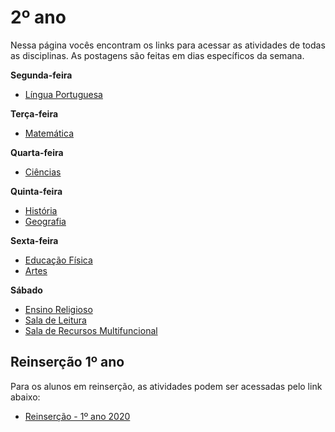 # 2º ano
Nessa página vocês encontram os links para acessar as atividades de todas as disciplinas. As postagens são feitas em dias específicos da semana.

**Segunda-feira**

- [Língua Portuguesa](https://classroom.google.com/w/MzA5Mjc5MDgxMDU5/tc/MzA5NjQ5MDkyOTY5)

**Terça-feira**

- [Matemática](https://classroom.google.com/w/MzA5Mjc5MDgxMDU5/tc/MzA5NjQ5MDkyOTU5)

**Quarta-feira**

- [Ciências](https://classroom.google.com/w/MzA5Mjc5MDgxMDU5/tc/MzA5NjQ5MDkyOTU2)

**Quinta-feira**

- [História](https://classroom.google.com/w/MzA5Mjc5MDgxMDU5/tc/MzA5NjQ5MDkyOTQy)
- [Geografia](https://classroom.google.com/w/MzA5Mjc5MDgxMDU5/tc/MzA5NjQ5MDkyOTQ5)

**Sexta-feira**

- [Educação Física](https://classroom.google.com/w/MzA5Mjc5MDgxMDU5/tc/MzA5NjQ5MDkyOTMz)
- [Artes](https://classroom.google.com/w/MzA5Mjc5MDgxMDU5/tc/MzA5NjQ5MDkyOTM0)

**Sábado**

- [Ensino Religioso](https://classroom.google.com/w/MzA5Mjc5MDgxMDU5/tc/MzA5NjQ5MDkyOTI2)
- [Sala de Leitura](https://classroom.google.com/w/MzA5Mjc5MDgxMDU5/tc/MzA5NjQ5MDkyOTEy)
- [Sala  de Recursos Multifuncional](https://classroom.google.com/w/MzA5Mjc5MDgxMDU5/tc/MzA5NjQ5MDkyOTA2)

## Reinserção 1º ano

Para os alunos em reinserção, as atividades podem ser acessadas pelo link abaixo:

- [Reinserção - 1º ano 2020 ]()


